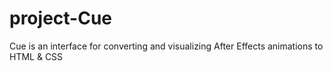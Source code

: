 # project-Cue
Cue is an interface for converting and visualizing After Effects animations to HTML &amp; CSS
